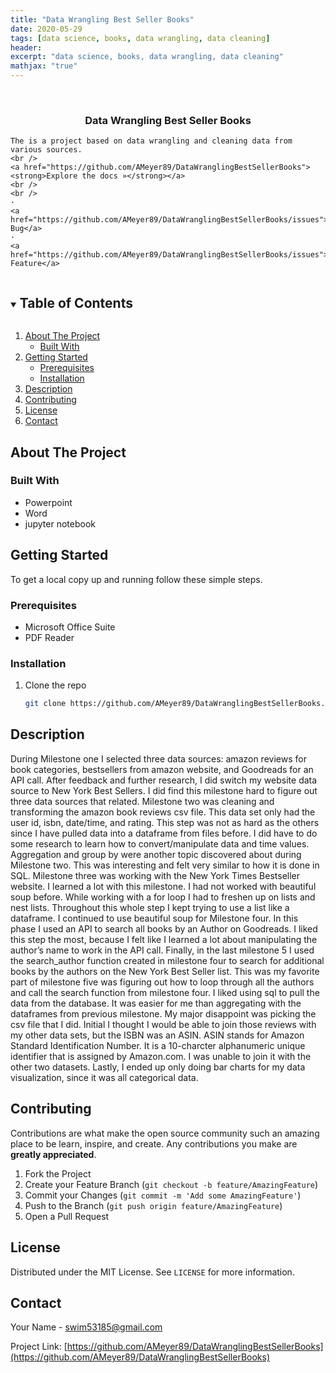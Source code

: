 ```yaml
---
title: "Data Wrangling Best Seller Books"
date: 2020-05-29
tags: [data science, books, data wrangling, data cleaning]
header:
excerpt: "data science, books, data wrangling, data cleaning"
mathjax: "true"
---
```


<!--
*** To avoid retyping too much info. Do a search and replace for the following:
*** AMeyer89, DataWranglingBestSellerBooks, twitter_handle, swim53185@gmail.com, Data Science Impact On Football, A presentation on how data science has impacted fantasy football. 
-->



<br />
<p align="center">
  <a href="https://github.com/AMeyer89/DataWranglingBestSellerBooks">
  </a>

  <h3 align="center">Data Wrangling Best Seller Books</h3>

  <p align="center">
    
	The is a project based on data wrangling and cleaning data from various sources. 
    <br />
    <a href="https://github.com/AMeyer89/DataWranglingBestSellerBooks"><strong>Explore the docs »</strong></a>
    <br />
    <br />
    ·
    <a href="https://github.com/AMeyer89/DataWranglingBestSellerBooks/issues">Report Bug</a>
    ·
    <a href="https://github.com/AMeyer89/DataWranglingBestSellerBooks/issues">Request Feature</a>
  </p>
</p>



<!-- TABLE OF CONTENTS -->
<details open="open">
  <summary><h2 style="display: inline-block">Table of Contents</h2></summary>
  <ol>
    <li>
      <a href="#about-the-project">About The Project</a>
      <ul>
        <li><a href="#built-with">Built With</a></li>
      </ul>
    </li>
    <li>
      <a href="#getting-started">Getting Started</a>
      <ul>
        <li><a href="#prerequisites">Prerequisites</a></li>
        <li><a href="#installation">Installation</a></li>
      </ul>
    </li>
    <li><a href="#usage">Description</a></li>
    <li><a href="#contributing">Contributing</a></li>
    <li><a href="#license">License</a></li>
    <li><a href="#contact">Contact</a></li>
  </ol>
</details>



<!-- ABOUT THE PROJECT -->
## About The Project

### Built With

* Powerpoint
* Word
* jupyter notebook



<!-- GETTING STARTED -->
## Getting Started

To get a local copy up and running follow these simple steps.

### Prerequisites

* Microsoft Office Suite
* PDF Reader

### Installation

1. Clone the repo
   ```sh
   git clone https://github.com/AMeyer89/DataWranglingBestSellerBooks.git
   ```



<!-- USAGE EXAMPLES -->
## Description


During Milestone one I selected three data sources: amazon reviews for book categories, bestsellers from amazon website, and Goodreads for an API call. After feedback and further research, I did switch my website data source to New York Best Sellers. I did find this milestone hard to figure out three data sources that related. Milestone two was cleaning and transforming the amazon book reviews csv file. This data set only had the user id, isbn, date/time, and rating. This step was not as hard as the others since I have pulled data into a dataframe from files before. I did have to do some research to learn how to convert/manipulate data and time values. Aggregation and group by were another topic discovered about during Milestone two. This was interesting and felt very similar to how it is done in SQL. 
Milestone three was working with the New York Times Bestseller website. I learned a lot with this milestone. I had not worked with beautiful soup before. While working with a for loop I had to freshen up on lists and nest lists. Throughout this whole step I kept trying to use a list like a dataframe. I continued to use beautiful soup for Milestone four. In this phase I used an API to search all books by an Author on Goodreads. I liked this step the most, because I felt like I learned a lot about manipulating the author’s name to work in the API call. 
Finally, in the last milestone 5 I used the search_author function created in milestone four to search for additional books by the authors on the New York Best Seller list. This was my favorite part of milestone five was figuring out how to loop through all the authors and call the search function from milestone four. I liked using sql to pull the data from the database. It was easier for me than aggregating with the dataframes from previous milestone. My major disappoint was picking the csv file that I did. Initial I thought I would be able to join those reviews with my other data sets, but the ISBN was an ASIN. ASIN stands for Amazon Standard Identification Number. It is a 10-charcter alphanumeric unique identifier that is assigned by Amazon.com. I was unable to join it with the other two datasets. Lastly, I ended up only doing bar charts for my data visualization, since it was all categorical data. 


<!-- CONTRIBUTING -->
## Contributing

Contributions are what make the open source community such an amazing place to be learn, inspire, and create. Any contributions you make are **greatly appreciated**.

1. Fork the Project
2. Create your Feature Branch (`git checkout -b feature/AmazingFeature`)
3. Commit your Changes (`git commit -m 'Add some AmazingFeature'`)
4. Push to the Branch (`git push origin feature/AmazingFeature`)
5. Open a Pull Request



<!-- LICENSE -->
## License

Distributed under the MIT License. See `LICENSE` for more information.



<!-- CONTACT -->
## Contact

Your Name - swim53185@gmail.com

Project Link: [https://github.com/AMeyer89/DataWranglingBestSellerBooks](https://github.com/AMeyer89/DataWranglingBestSellerBooks)








<!-- MARKDOWN LINKS & IMAGES -->
<!-- https://www.markdownguide.org/basic-syntax/#reference-style-links -->
[contributors-shield]: https://img.shields.io/github/contributors/AMeyer89/repo.svg?style=for-the-badge
[contributors-url]: https://github.com/AMeyer89/repo/graphs/contributors
[forks-shield]: https://img.shields.io/github/forks/AMeyer89/repo.svg?style=for-the-badge
[forks-url]: https://github.com/AMeyer89/repo/network/members
[stars-shield]: https://img.shields.io/github/stars/AMeyer89/repo.svg?style=for-the-badge
[stars-url]: https://github.com/AMeyer89/repo/stargazers
[issues-shield]: https://img.shields.io/github/issues/AMeyer89/repo.svg?style=for-the-badge
[issues-url]: https://github.com/AMeyer89/repo/issues
[license-shield]: https://img.shields.io/github/license/AMeyer89/repo.svg?style=for-the-badge
[license-url]: https://github.com/AMeyer89/repo/blob/master/LICENSE.txt
[linkedin-shield]: https://img.shields.io/badge/-LinkedIn-black.svg?style=for-the-badge&logo=linkedin&colorB=555
[linkedin-url]: https://linkedin.com/in/AMeyer89
